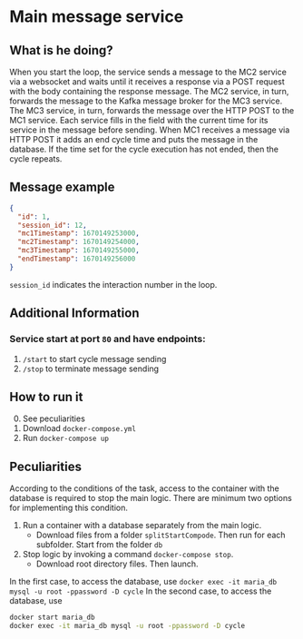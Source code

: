 # Main message service

## What is he doing?

When you start the loop, the service sends a message to the MC2 service via a websocket and waits until it receives 
a response via a POST request with the body containing the response message.
The MC2 service, in turn, forwards the message to the Kafka message broker for the MC3 service.
The MC3 service, in turn, forwards the message over the HTTP POST to the MC1 service.
Each service fills in the field with the current time for its service in the message before sending.
When MC1 receives a message via HTTP POST it adds an end cycle time and puts the message in the database. If the time 
set for the cycle execution has not ended, then the cycle repeats.

## Message example

```json
{
  "id": 1,
  "session_id": 12,
  "mc1Timestamp": 1670149253000,
  "mc2Timestamp": 1670149254000,
  "mc3Timestamp": 1670149255000,
  "endTimestamp": 1670149256000
}
```

`session_id` indicates the interaction number in the loop.

## Additional Information

### Service start at port `80` and have endpoints:
1. `/start` to start cycle message sending
2. `/stop` to terminate message sending

## How to run it

0. See peculiarities
1. Download `docker-compose.yml`
2. Run `docker-compose up`

## Peculiarities

According to the conditions of the task, access to the container with the database is required to stop the main logic.
There are minimum two options for implementing this condition.

1. Run a container with a database separately from the main logic.
    * Download files from a folder `splitStartCompode`. Then run for each subfolder. Start from the folder `db`
2. Stop logic by invoking a command `docker-compose stop`.
    * Download root directory files. Then launch.

In the first case, to access the database, use `docker exec -it maria_db mysql -u root -ppassword -D cycle`
In the second case, to access the database, use 
```bash
docker start maria_db
docker exec -it maria_db mysql -u root -ppassword -D cycle
```
